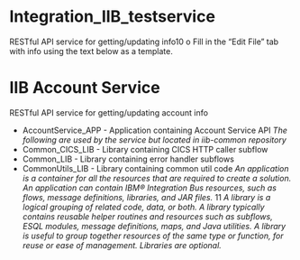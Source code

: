 # Integration_IIB_testservice
RESTful API service for getting/updating info10
o Fill in the “Edit File” tab with info using the text below as a template.
# IIB Account Service
RESTful API service for getting/updating account info
- AccountService_APP - Application containing Account Service API
*The following are used by the service but located in iib-common repository*
- Common_CICS_LIB - Library containing CICS HTTP caller subflow
- Common_LIB - Library containing error handler subflows
- CommonUtils_LIB - Library containing common util code
*An application is a container for all the resources that are required to create a solution. An application can contain IBM®
Integration Bus resources, such as flows, message definitions, libraries, and JAR files.*
11
*A library is a logical grouping of related code, data, or both. A library typically contains reusable helper routines and
resources such as subflows, ESQL modules, message definitions, maps, and Java utilities. A library is useful to group together
resources of the same type or function, for reuse or ease of management. Libraries are optional.*
